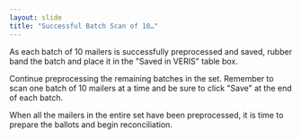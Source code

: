 ```yaml
---
layout: slide
title: "Successful Batch Scan of 10…"
---
```


As each batch of 10 mailers is successfully preprocessed and saved, rubber band the batch and place it in the "Saved in VERIS" table box.  

Continue preprocessing the remaining batches in the set.  Remember to scan one batch of 10 mailers at a time and be sure to click "Save" at the end of each batch.

When all the mailers in the entire set have been preprocessed, it is time to prepare the ballots and begin reconciliation.

